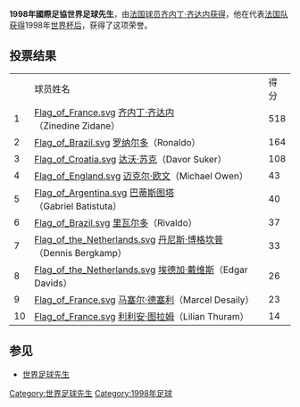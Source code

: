 **1998年國際足協世界足球先生**，由[法国球员](https://zh.wikipedia.org/wiki/法国 "wikilink")[齐内丁·齐达内获得](https://zh.wikipedia.org/wiki/齐内丁·齐达内 "wikilink")，他在代表[法国队获得](https://zh.wikipedia.org/wiki/法国国家足球队 "wikilink")1998年[世界杯后](https://zh.wikipedia.org/wiki/世界杯 "wikilink")，获得了这项荣誉。

## 投票结果

|    |                                                                                                                                                                                                  |     |
| -- | ------------------------------------------------------------------------------------------------------------------------------------------------------------------------------------------------ | --- |
|    | 球员姓名                                                                                                                                                                                             | 得分  |
| 1  | [Flag_of_France.svg](https://zh.wikipedia.org/wiki/File:Flag_of_France.svg "fig:Flag_of_France.svg") [齐内丁·齐达内](https://zh.wikipedia.org/wiki/齐内丁·齐达内 "wikilink")（Zinedine Zidane）              | 518 |
| 2  | [Flag_of_Brazil.svg](https://zh.wikipedia.org/wiki/File:Flag_of_Brazil.svg "fig:Flag_of_Brazil.svg") [罗纳尔多](../Page/罗纳尔多.md "wikilink")（Ronaldo）                                               | 164 |
| 3  | [Flag_of_Croatia.svg](https://zh.wikipedia.org/wiki/File:Flag_of_Croatia.svg "fig:Flag_of_Croatia.svg") [达沃·苏克](../Page/达沃·苏克.md "wikilink")（Davor Suker）                                      | 108 |
| 4  | [Flag_of_England.svg](https://zh.wikipedia.org/wiki/File:Flag_of_England.svg "fig:Flag_of_England.svg") [迈克尔·欧文](../Page/迈克尔·欧文.md "wikilink")（Michael Owen）                                   | 43  |
| 5  | [Flag_of_Argentina.svg](https://zh.wikipedia.org/wiki/File:Flag_of_Argentina.svg "fig:Flag_of_Argentina.svg") [巴蒂斯图塔](https://zh.wikipedia.org/wiki/加布里埃尔·巴蒂斯图塔 "wikilink")（Gabriel Batistuta） | 40  |
| 6  | [Flag_of_Brazil.svg](https://zh.wikipedia.org/wiki/File:Flag_of_Brazil.svg "fig:Flag_of_Brazil.svg") [里瓦尔多](../Page/里瓦尔多.md "wikilink")（Rivaldo）                                               | 37  |
| 7  | [Flag_of_the_Netherlands.svg](https://zh.wikipedia.org/wiki/File:Flag_of_the_Netherlands.svg "fig:Flag_of_the_Netherlands.svg") [丹尼斯·博格坎普](../Page/丹尼斯·博格坎普.md "wikilink")（Dennis Bergkamp）   | 33  |
| 8  | [Flag_of_the_Netherlands.svg](https://zh.wikipedia.org/wiki/File:Flag_of_the_Netherlands.svg "fig:Flag_of_the_Netherlands.svg") [埃德加·戴维斯](../Page/埃德加·戴维斯.md "wikilink")（Edgar Davids）        | 26  |
| 9  | [Flag_of_France.svg](https://zh.wikipedia.org/wiki/File:Flag_of_France.svg "fig:Flag_of_France.svg") [马塞尔·德塞利](https://zh.wikipedia.org/wiki/马塞尔·德塞利 "wikilink")（Marcel Desaily）               | 23  |
| 10 | [Flag_of_France.svg](https://zh.wikipedia.org/wiki/File:Flag_of_France.svg "fig:Flag_of_France.svg") [利利安·图拉姆](../Page/利利安·图拉姆.md "wikilink")（Lilian Thuram）                                   | 14  |

## 参见

  - [世界足球先生](https://zh.wikipedia.org/wiki/世界足球先生 "wikilink")

[Category:世界足球先生](https://zh.wikipedia.org/wiki/Category:世界足球先生 "wikilink")
[Category:1998年足球](https://zh.wikipedia.org/wiki/Category:1998年足球 "wikilink")